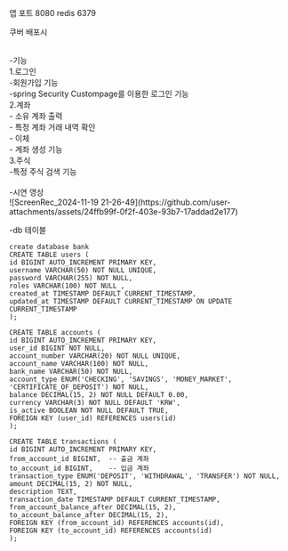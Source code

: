앱 포트 8080
redis 6379

쿠버 배포시

<br>
-기능<br>
1.로그인<br>
 -회원가입 기능<br>
 -spring Security Custompage를 이용한 로그인 기능<br>
2.계좌<br>
 - 소유 계좌 출력<br>
 - 특정 계좌 거래 내역 확인<br>
 - 이체 <br>
 - 계좌 생성 기능 <br>
3.주식<br>
 -특정 주식 검색 기능 <br>

<br>
-시연 영상<br>
![ScreenRec_2024-11-19 21-26-49](https://github.com/user-attachments/assets/24ffb99f-0f2f-403e-93b7-17addad2e177)
<br>

-db 테이블<br>
```
create database bank
CREATE TABLE users (
id BIGINT AUTO_INCREMENT PRIMARY KEY,
username VARCHAR(50) NOT NULL UNIQUE,
password VARCHAR(255) NOT NULL,
roles VARCHAR(100) NOT NULL ,
created_at TIMESTAMP DEFAULT CURRENT_TIMESTAMP,
updated_at TIMESTAMP DEFAULT CURRENT_TIMESTAMP ON UPDATE CURRENT_TIMESTAMP
);

CREATE TABLE accounts (
id BIGINT AUTO_INCREMENT PRIMARY KEY,
user_id BIGINT NOT NULL,
account_number VARCHAR(20) NOT NULL UNIQUE,
account_name VARCHAR(100) NOT NULL,
bank_name VARCHAR(50) NOT NULL,
account_type ENUM('CHECKING', 'SAVINGS', 'MONEY_MARKET', 'CERTIFICATE_OF_DEPOSIT') NOT NULL,
balance DECIMAL(15, 2) NOT NULL DEFAULT 0.00,
currency VARCHAR(3) NOT NULL DEFAULT 'KRW',
is_active BOOLEAN NOT NULL DEFAULT TRUE,
FOREIGN KEY (user_id) REFERENCES users(id)
);

CREATE TABLE transactions (
id BIGINT AUTO_INCREMENT PRIMARY KEY,
from_account_id BIGINT,  -- 출금 계좌
to_account_id BIGINT,    -- 입금 계좌
transaction_type ENUM('DEPOSIT', 'WITHDRAWAL', 'TRANSFER') NOT NULL,
amount DECIMAL(15, 2) NOT NULL,
description TEXT,
transaction_date TIMESTAMP DEFAULT CURRENT_TIMESTAMP,
from_account_balance_after DECIMAL(15, 2),
to_account_balance_after DECIMAL(15, 2),
FOREIGN KEY (from_account_id) REFERENCES accounts(id),
FOREIGN KEY (to_account_id) REFERENCES accounts(id)
);
```

